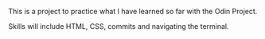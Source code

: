 This is a project to practice what I have learned so far with the Odin Project. 

Skills will include HTML, CSS, commits and navigating the terminal.